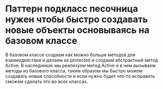 # Паттерн подкласс песочница нужен чтобы быстро создавать новые объекты основываясь на базовом классе
В базовом классе создаем как можно больше методов для взаимодействия и делаем их protected и создаем абстрактный метод Active. В наследниках мы реализуем метод Active и в нем вызываем методы из базового класса, таким образом мы быстро можем создавать новые способности и если нужно будет что-то исправить сможем сделать это во всех классах.